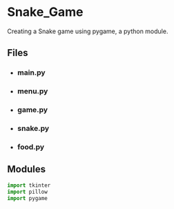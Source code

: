 # Snake_Game

Creating a Snake game using pygame, a python module.

## Files

* ### main.py
* ### menu.py
* ### game.py
* ### snake.py
* ### food.py

## Modules

``` python
import tkinter
import pillow
import pygame
```